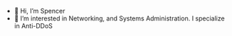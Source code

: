 - 👋 Hi, I’m Spencer
- 👀 I’m interested in Networking, and Systems Administration. I specialize in Anti-DDoS

